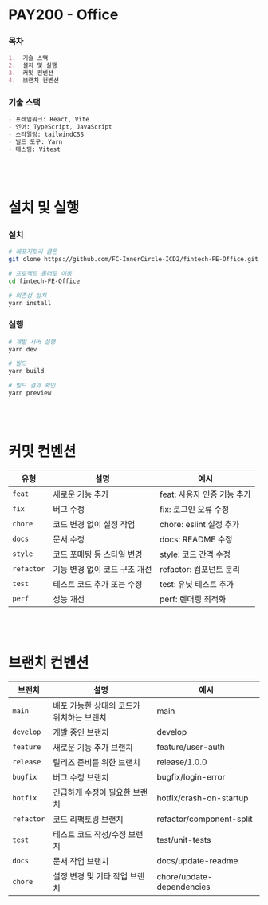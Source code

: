 # PAY200 - Office

### 목차

```markdown
1.  기술 스택
2.  설치 및 실행
3.  커밋 컨벤션
4.  브랜치 컨벤션
```

### 기술 스택

```markdown
- 프레임워크: React, Vite
- 언어: TypeScript, JavaScript
- 스타일링: tailwindCSS
- 빌드 도구: Yarn
- 테스팅: Vitest
```

<br><br>

# 설치 및 실행

### 설치

```bash
# 레포지토리 클론
git clone https://github.com/FC-InnerCircle-ICD2/fintech-FE-Office.git

# 프로젝트 폴더로 이동
cd fintech-FE-Office

# 의존성 설치
yarn install
```

### 실행

```bash
# 개발 서버 실행
yarn dev

# 빌드
yarn build

# 빌드 결과 확인
yarn preview
```

<br><br>

# 커밋 컨벤션

| 유형       | 설명                          | 예시                        |
| ---------- | ----------------------------- | --------------------------- |
| `feat`     | 새로운 기능 추가              | feat: 사용자 인증 기능 추가 |
| `fix`      | 버그 수정                     | fix: 로그인 오류 수정       |
| `chore`    | 코드 변경 없이 설정 작업      | chore: eslint 설정 추가     |
| `docs`     | 문서 수정                     | docs: README 수정           |
| `style`    | 코드 포매팅 등 스타일 변경    | style: 코드 간격 수정       |
| `refactor` | 기능 변경 없이 코드 구조 개선 | refactor: 컴포넌트 분리     |
| `test`     | 테스트 코드 추가 또는 수정    | test: 유닛 테스트 추가      |
| `perf`     | 성능 개선                     | perf: 렌더링 최적화         |

<br><br>

# 브랜치 컨벤션

| 브랜치     | 설명                                      | 예시                      |
| ---------- | ----------------------------------------- | ------------------------- |
| `main`     | 배포 가능한 상태의 코드가 위치하는 브랜치 | main                      |
| `develop`  | 개발 중인 브랜치                          | develop                   |
| `feature`  | 새로운 기능 추가 브랜치                   | feature/user-auth         |
| `release`  | 릴리즈 준비를 위한 브랜치                 | release/1.0.0             |
| `bugfix`   | 버그 수정 브랜치                          | bugfix/login-error        |
| `hotfix`   | 긴급하게 수정이 필요한 브랜치             | hotfix/crash-on-startup   |
| `refactor` | 코드 리팩토링 브랜치                      | refactor/component-split  |
| `test`     | 테스트 코드 작성/수정 브랜치              | test/unit-tests           |
| `docs`     | 문서 작업 브랜치                          | docs/update-readme        |
| `chore`    | 설정 변경 및 기타 작업 브랜치             | chore/update-dependencies |
